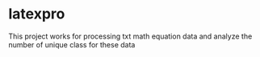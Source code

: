# latexpro

This project works for processing txt math equation data and analyze the number of unique class for these data

